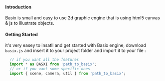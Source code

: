 #### Introduction
Basix is small and easy to use 2d graphic engine that is using html5 canvas &amp; js to illustrate objects.

#### Getting Started
it's very easey to insatll and get started with Basix engine, download `basix.js` and insert it to your project folder and import it to your file :
``` js
  // if you want all the features
  import * as BASXI from 'path_to_basix';
  // or if you want some specific ones
  import { scene, camera, util } from 'path_to_basix';
```
